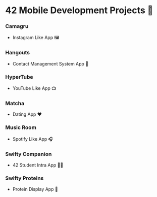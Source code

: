 # 42 Mobile Development Projects :iphone:

### Camagru
- Instagram Like App :framed_picture:

### Hangouts 
- Contact Management System App :open_book:

### HyperTube 
- YouTube Like App :tv:

### Matcha 
- Dating App :heart:

### Music Room 
- Spotify Like App :headphones:

### Swifty Companion 
- 42 Student Intra App :student:

### Swifty Proteins 
- Protein Display App :pill:
